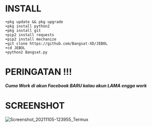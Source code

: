 

# INSTALL
```
➠pkg update && pkg upgrade 
➠pkg install python2
➠pkg install git
➠pip2 install requests
➠pip2 install mechanize
➠git clone https://github.com/Bangsat-XD/JEBOL
➠cd JEBOL
➠python2 Bangsat.py
```

# PERINGATAN !!!

***Cuma Work di akun Facebook BARU kalau akun LAMA engga work***

# SCREENSHOT

![Screenshot_20211105-123955_Termux](https://user-images.githubusercontent.com/93072215/140465733-1069b7fd-e265-4484-9854-8286fd72b33c.jpg)
